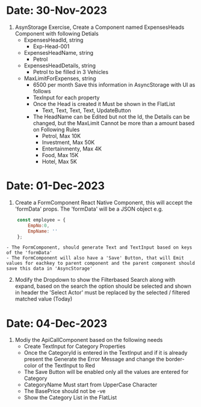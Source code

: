 # Date: 30-Nov-2023

1. AsynStorage Exercise, Create a Component named ExpensesHeads Component with following Detials
    - ExpensesHeadId, string
        - Exp-Head-001
    - ExpensesHeadName, string
        - Petrol
    - ExpensesHeadDetails, string
        - Petrol to be filled in 3 Vehicles
    - MaxLimitForExpenses, string
        - 6500 per month
    Save this information in AsyncStorage with UI as follows
        - TexInput for each property
        - Once the Head is created it Must be shown in the FlatList
            - Text, Text, Text, Text, UpdateButton      
        - The HeadName can be Edited but not the Id, the Details can be changed, but the MaxLimit Cannot be more than a amount based on Following Rules
            - Petrol, Max 10K
            - Investment, Max 50K
            - Entertainmenty, Max 4K
            - Food, Max 15K
            - Hotel, Max 5K              


 # Date: 01-Dec-2023

 1. Create a FormComponent React Native Component, this will accept the 'formData' props. The 'formData' will be a JSON object e.g.
````javascript
    const employee = {
        EmpNo:0,
        EmpName: ''
    };
````
    - The FormComponent, should generate Text and TextInput based on keys of the 'formData'
    - The FormComponent will also have a 'Save' Button, that will Emit values for eachkey to parent component and the parent component should save this data in 'AsyncStorage' 

2. Modify the Dropdown to show the Filterbased Search along with expand, based on the search the option should be selected and shown in header the 'Select Actor' must be replaced by the selected / filtered matched value (Today) 



# Date: 04-Dec-2023

1. Modiy the ApiCallComponent based on the following needs
    - Create TextInput for Category Properties
    - Once the CategoryId is entered in the TextInput and if it is already present the Generate the Error Message and change the border-color of the TextInput to Red
    - The Save Button will be enabled only all the values are entered for Category
    - CategoryName Must start from UpperCase Character
    - The BasePrice should not be -ve
    - Show the Category List in the FlatList     